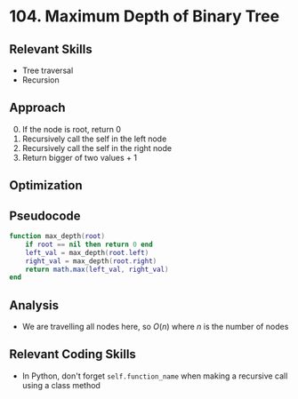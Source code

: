 # 104. Maximum Depth of Binary Tree

## Relevant Skills

- Tree traversal
- Recursion

## Approach

0. If the node is root, return 0
0. Recursively call the self in the left node
0. Recursively call the self in the right node
0. Return bigger of two values + 1

## Optimization

## Pseudocode

```lua
function max_depth(root)
    if root == nil then return 0 end
    left_val = max_depth(root.left)
    right_val = max_depth(root.right)
    return math.max(left_val, right_val)
end
```

## Analysis

- We are travelling all nodes here, so $O(n)$ where $n$ is the number of nodes

## Relevant Coding Skills

- In Python, don't forget `self.function_name` when making a recursive call using a class method

